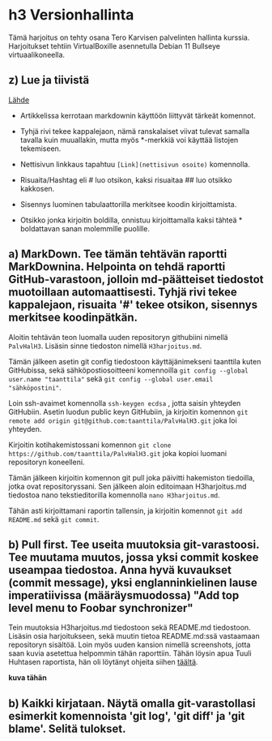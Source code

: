 # h3 Versionhallinta

Tämä harjoitus on tehty osana Tero Karvisen palvelinten hallinta kurssia. Harjoitukset tehtiin VirtualBoxille asennetulla Debian 11 Bullseye virtuaalikoneella.

## z) Lue ja tiivistä

[Lähde](commonmark.org/help/)

- Artikkelissa kerrotaan markdownin käyttöön liittyvät tärkeät komennot.

- Tyhjä rivi tekee kappalejaon, nämä ranskalaiset viivat tulevat samalla tavalla kuin muuallakin, mutta myös *-merkkiä voi käyttää listojen tekemiseen.

- Nettisivun linkkaus tapahtuu 	`[Link](nettisivun osoite)` komennolla.

- Risuaita/Hashtag eli # luo otsikon, kaksi risuaitaa ## luo otsikko kakkosen.

- Sisennys luominen tabulaattorilla merkitsee koodin kirjoittamista.

- Otsikko jonka kirjoitin boldilla, onnistuu kirjoittamalla kaksi tähteä * boldattavan sanan molemmille puolille.

## a) MarkDown. Tee tämän tehtävän raportti MarkDownina. Helpointa on tehdä raportti GitHub-varastoon, jolloin md-päätteiset tiedostot muotoillaan automaattisesti. Tyhjä rivi tekee kappalejaon, risuaita '#' tekee otsikon, sisennys merkitsee koodinpätkän.

Aloitin tehtävän teon luomalla uuden repositoryn githubiini nimellä `PalvHalH3`. Lisäsin sinne tiedoston nimellä `H3harjoitus.md`.

Tämän jälkeen asetin git config tiedostoon käyttäjänimekseni taanttila kuten GitHubissa, sekä sähköpostiosoitteeni komennoilla `git config --global user.name "taanttila"` sekä `git config --global user.email "sähköpostini"`.

Loin ssh-avaimet komennolla `ssh-keygen ecdsa` , jotta saisin yhteyden GitHubiin. Asetin luodun public keyn GitHubiin, ja kirjoitin komennon `git remote add origin git@github.com:taanttila/PalvHalH3.git` joka loi yhteyden.

Kirjoitin kotihakemistossani komennon `git clone https://github.com/taanttila/PalvHalH3.git` joka kopioi luomani repositoryn koneelleni.

Tämän jälkeen kirjoitin komennon git pull joka päivitti hakemiston tiedoilla, jotka ovat repositoryssani. Sen jälkeen aloin editoimaan H3harjoitus.md tiedostoa nano tekstieditorilla komennolla `nano H3harjoitus.md`.

Tähän asti kirjoittamani raportin tallensin, ja kirjoitin komennot `git add README.md` sekä `git commit`.

## b) Pull first. Tee useita muutoksia git-varastoosi. Tee muutama muutos, jossa yksi commit koskee useampaa tiedostoa. Anna hyvä kuvaukset (commit message), yksi englanninkielinen lause imperatiivissa (määräysmuodossa) "Add top level menu to Foobar synchronizer"

Tein muutoksia H3harjoitus.md tiedostoon sekä README.md tiedostoon. Lisäsin osia harjoitukseen, sekä muutin tietoa README.md:ssä vastaamaan repositoryn sisältöä. Loin myös uuden kansion nimellä screenshots, jotta saan kuvia asetettua helpommin tähän raporttiin. Tähän löysin apua Tuuli Huhtasen raportista, hän oli löytänyt ohjeita siihen [täältä](careerkarma.com/blog/git-create-folder-in-github/).

**kuva tähän**

## b) Kaikki kirjataan. Näytä omalla git-varastollasi esimerkit komennoista 'git log', 'git diff' ja 'git blame'. Selitä tulokset.





 

